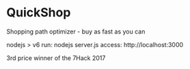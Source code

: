 # QuickShop
Shopping path optimizer - buy as fast as you can

nodejs > v6
run: nodejs server.js
access: http://localhost:3000

3rd price winner of the 7Hack 2017
